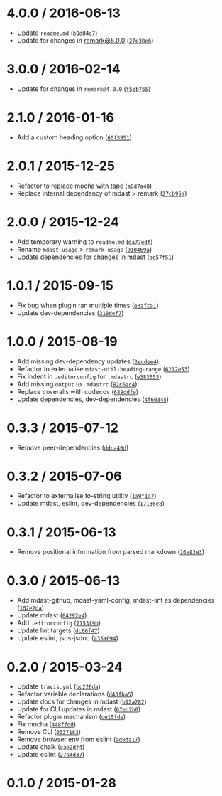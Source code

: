 <!--remark setext-->

<!--lint disable no-multiple-toplevel-headings-->

4.0.0 / 2016-06-13
==================

*   Update `readme.md` ([`b0d84c7`](https://github.com/wooorm/remark-usage/commit/b0d84c7))
*   Update for changes in remark@5.0.0 ([`27e38e6`](https://github.com/wooorm/remark-usage/commit/27e38e6))

3.0.0 / 2016-02-14
==================

*   Update for changes in `remark@4.0.0` ([`f5eb765`](https://github.com/wooorm/remark-usage/commit/f5eb765))

2.1.0 / 2016-01-16
==================

*   Add a custom heading option ([`66f3951`](https://github.com/wooorm/remark-usage/commit/66f3951))

2.0.1 / 2015-12-25
==================

*   Refactor to replace mocha with tape ([`a8d7a48`](https://github.com/wooorm/remark-usage/commit/a8d7a48))
*   Replace internal dependency of mdast > remark ([`27cb95a`](https://github.com/wooorm/remark-usage/commit/27cb95a))

2.0.0 / 2015-12-24
==================

*   Add temporary warning to `readme.md` ([`da77edf`](https://github.com/wooorm/remark-usage/commit/da77edf))
*   Rename `mdast-usage` > `remark-usage` ([`010469a`](https://github.com/wooorm/remark-usage/commit/010469a))
*   Update dependencies for changes in mdast ([`ae57f51`](https://github.com/wooorm/remark-usage/commit/ae57f51))

1.0.1 / 2015-09-15
==================

*   Fix bug when plugin ran multiple times ([`e3afca1`](https://github.com/wooorm/remark-usage/commit/e3afca1))
*   Update dev-dependencies ([`318def7`](https://github.com/wooorm/remark-usage/commit/318def7))

1.0.0 / 2015-08-19
==================

*   Add missing dev-dependency updates ([`3ecdee4`](https://github.com/wooorm/remark-usage/commit/3ecdee4))
*   Refactor to externalise `mdast-util-heading-range` ([`6212e53`](https://github.com/wooorm/remark-usage/commit/6212e53))
*   Fix indent in `.editorconfig` for `.mdastrc` ([`e383553`](https://github.com/wooorm/remark-usage/commit/e383553))
*   Add missing `output` to `.mdastrc` ([`82c6ac4`](https://github.com/wooorm/remark-usage/commit/82c6ac4))
*   Replace coveralls with codecov ([`689ddfe`](https://github.com/wooorm/remark-usage/commit/689ddfe))
*   Update dependencies, dev-dependencies ([`4f60345`](https://github.com/wooorm/remark-usage/commit/4f60345))

0.3.3 / 2015-07-12
==================

*   Remove peer-dependencies ([`ddca40d`](https://github.com/wooorm/remark-usage/commit/ddca40d))

0.3.2 / 2015-07-06
==================

*   Refactor to externalise to-string utility ([`1a9f1a7`](https://github.com/wooorm/remark-usage/commit/1a9f1a7))
*   Update mdast, eslint, dev-dependencies ([`17136e8`](https://github.com/wooorm/remark-usage/commit/17136e8))

0.3.1 / 2015-06-13
==================

*   Remove positional information from parsed markdown ([`16a83e3`](https://github.com/wooorm/remark-usage/commit/16a83e3))

0.3.0 / 2015-06-13
==================

*   Add mdast-github, mdast-yaml-config, mdast-lint as dependencies ([`162e2da`](https://github.com/wooorm/remark-usage/commit/162e2da))
*   Update mdast ([`04292e4`](https://github.com/wooorm/remark-usage/commit/04292e4))
*   Add `.editorconfig` ([`7153f9b`](https://github.com/wooorm/remark-usage/commit/7153f9b))
*   Update lint targets ([`dc66f47`](https://github.com/wooorm/remark-usage/commit/dc66f47))
*   Update eslint, jscs-jsdoc ([`a35a094`](https://github.com/wooorm/remark-usage/commit/a35a094))

0.2.0 / 2015-03-24
==================

*   Update `travis.yml` ([`bc226da`](https://github.com/wooorm/remark-usage/commit/bc226da))
*   Refactor variable declarations ([`d40fba5`](https://github.com/wooorm/remark-usage/commit/d40fba5))
*   Update docs for changes in mdast ([`b12a282`](https://github.com/wooorm/remark-usage/commit/b12a282))
*   Update for CLI updates in mdast ([`67ed2b0`](https://github.com/wooorm/remark-usage/commit/67ed2b0))
*   Refactor plugin mechanism ([`ce15fde`](https://github.com/wooorm/remark-usage/commit/ce15fde))
*   Fix mocha ([`448ffdd`](https://github.com/wooorm/remark-usage/commit/448ffdd))
*   Remove CLI ([`0337183`](https://github.com/wooorm/remark-usage/commit/0337183))
*   Remove browser env from eslint ([`ad0da17`](https://github.com/wooorm/remark-usage/commit/ad0da17))
*   Update chalk ([`cae2df4`](https://github.com/wooorm/remark-usage/commit/cae2df4))
*   Update eslint ([`27a4d37`](https://github.com/wooorm/remark-usage/commit/27a4d37))

0.1.0 / 2015-01-28
==================
